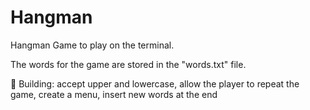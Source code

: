 # Hangman
Hangman Game to play on the terminal.

The words for the game are stored in the "words.txt" file.

🚧 Building: accept upper and lowercase, allow the player to repeat the game, create a menu, insert new words at the end
